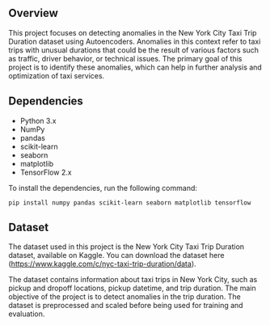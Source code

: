 ## Overview

This project focuses on detecting anomalies in the New York City Taxi Trip Duration dataset using Autoencoders. Anomalies in this context refer to taxi trips with unusual durations that could be the result of various factors such as traffic, driver behavior, or technical issues. The primary goal of this project is to identify these anomalies, which can help in further analysis and optimization of taxi services.

## Dependencies

* Python 3.x
* NumPy
* pandas
* scikit-learn
* seaborn
* matplotlib
* TensorFlow 2.x

To install the dependencies, run the following command:

```
pip install numpy pandas scikit-learn seaborn matplotlib tensorflow
```

## Dataset

The dataset used in this project is the New York City Taxi Trip Duration dataset, available on Kaggle. You can download the dataset here (https://www.kaggle.com/c/nyc-taxi-trip-duration/data).

The dataset contains information about taxi trips in New York City, such as pickup and dropoff locations, pickup datetime, and trip duration. The main objective of the project is to detect anomalies in the trip duration. The dataset is preprocessed and scaled before being used for training and evaluation.